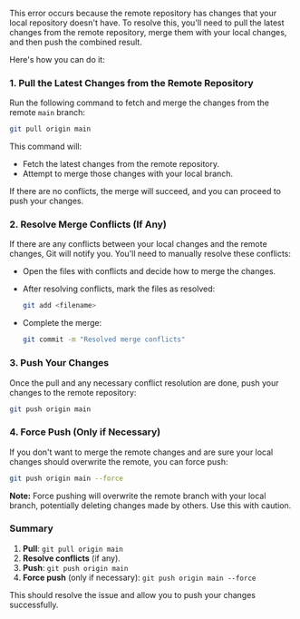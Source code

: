 This error occurs because the remote repository has changes that your local repository doesn't have. To resolve this, you'll need to pull the latest changes from the remote repository, merge them with your local changes, and then push the combined result.

Here's how you can do it:

### 1. **Pull the Latest Changes from the Remote Repository**
   
   Run the following command to fetch and merge the changes from the remote `main` branch:

   ```bash
   git pull origin main
   ```

   This command will:
   - Fetch the latest changes from the remote repository.
   - Attempt to merge those changes with your local branch.

   If there are no conflicts, the merge will succeed, and you can proceed to push your changes.

### 2. **Resolve Merge Conflicts (If Any)**
   
   If there are any conflicts between your local changes and the remote changes, Git will notify you. You'll need to manually resolve these conflicts:

   - Open the files with conflicts and decide how to merge the changes.
   - After resolving conflicts, mark the files as resolved:

     ```bash
     git add <filename>
     ```

   - Complete the merge:

     ```bash
     git commit -m "Resolved merge conflicts"
     ```

### 3. **Push Your Changes**
   
   Once the pull and any necessary conflict resolution are done, push your changes to the remote repository:

   ```bash
   git push origin main
   ```

### 4. **Force Push (Only if Necessary)**
   
   If you don't want to merge the remote changes and are sure your local changes should overwrite the remote, you can force push:

   ```bash
   git push origin main --force
   ```

   **Note:** Force pushing will overwrite the remote branch with your local branch, potentially deleting changes made by others. Use this with caution.

### Summary
1. **Pull**: `git pull origin main`
2. **Resolve conflicts** (if any).
3. **Push**: `git push origin main`
4. **Force push** (only if necessary): `git push origin main --force`

This should resolve the issue and allow you to push your changes successfully.